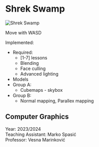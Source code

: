 # Shrek Swamp

![Shrek Swamp](https://i.imgur.com/tjrLILn.png)


Move with WASD

Implemented:
- Required:
    - [1-7] lessons
    - Blending
    - Face culling
    - Advanced lighting
- Models
- Group A:
    - Cubemaps - skybox
- Group B:
    - Normal mapping, Parallex mapping

## Computer Graphics
Year: 2023/2024  
Teaching Assistant: Marko Spasić  
Professor: Vesna Marinković  